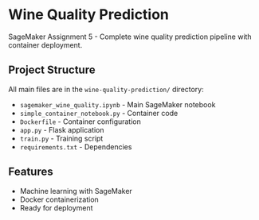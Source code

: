 # Wine Quality Prediction

SageMaker Assignment 5 - Complete wine quality prediction pipeline with container deployment.

## Project Structure
All main files are in the `wine-quality-prediction/` directory:

- `sagemaker_wine_quality.ipynb` - Main SageMaker notebook
- `simple_container_notebook.py` - Container code
- `Dockerfile` - Container configuration
- `app.py` - Flask application
- `train.py` - Training script
- `requirements.txt` - Dependencies

## Features
- Machine learning with SageMaker
- Docker containerization
- Ready for deployment

